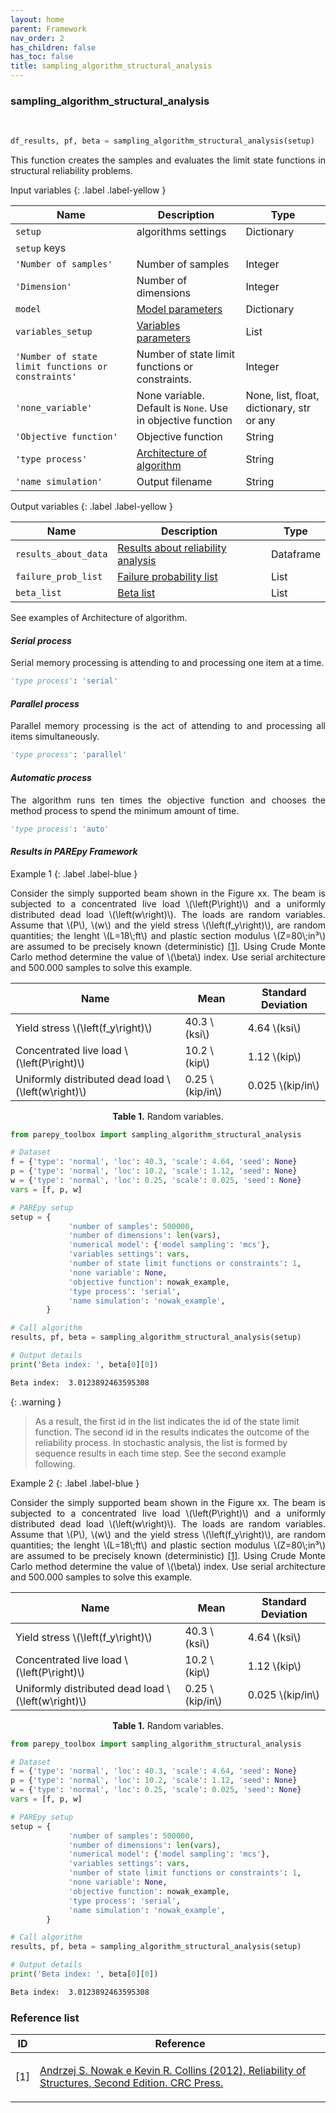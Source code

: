 ```yaml
---
layout: home
parent: Framework
nav_order: 2
has_children: false
has_toc: false
title: sampling_algorithm_structural_analysis
---
```


<!--Don't delete ths script-->
<script src = "https://polyfill.io/v3/polyfill.min.js?features=es6"></script>
<script id = "MathJax-script" async src="https://cdn.jsdelivr.net/npm/mathjax@3/es5/tex-mml-chtml.js"></script>
<!--Don't delete ths script-->

<h3>sampling_algorithm_structural_analysis</h3>

<br>

```python
df_results, pf, beta = sampling_algorithm_structural_analysis(setup)
```

<p align = "justify">
    This function creates the samples and evaluates the limit state functions in structural reliability problems.
</p>

Input variables
{: .label .label-yellow }

<table style = "width:100%">
    <thead>
      <tr>
        <th>Name</th>
        <th>Description</th>
        <th>Type</th>
      </tr>
    </thead>
    <tr>
        <td><code>setup</code></td>
        <td>algorithms settings</td>
        <td>Dictionary</td>
    </tr>
    <tr>
        <td><code>setup</code> keys</td>
        <td></td>
        <td></td>
    </tr>
    <tr>
        <td><code>'Number of samples'</code></td>
        <td>Number of samples</td>
        <td>Integer</td>
    </tr>
    <tr>
        <td><code>'Dimension'</code></td>
        <td>Number of dimensions</td>
        <td>Integer</td>
    </tr>
    <tr>
        <td><code>model</code></td>
        <td><a href="https://wmpjrufg.github.io/PAREPY/framework_sampling#mode" target="_blank" rel="noopener noreferrer">Model parameters</a></td>
        <td>Dictionary</td>
    </tr>
    <tr>
        <td><code>variables_setup</code></td>
        <td><a href="https://wmpjrufg.github.io/PAREPY/framework_sampling#vars" target="_blank" rel="noopener noreferrer">Variables parameters</a></td>
        <td>List</td>
    </tr>
    <tr>
        <td><code>'Number of state limit functions or constraints'</code></td>
        <td>Number of state limit functions or constraints.</td>
        <td>Integer</td>
    </tr>
    <tr>
        <td><code>'none_variable'</code></td>
        <td>None variable. Default is <code>None</code>. Use in objective function</td>
        <td>None, list, float, dictionary, str or any</td>
    </tr>
    <tr>
        <td><code>'Objective function'</code></td>
        <td>Objective function</td>
        <td>String</td>
    </tr>
    <tr>
        <td><code>'type process'</code></td>
        <td><a href="#arch">Architecture of algorithm</a></td>
        <td>String</td>
    </tr>
    <tr>
        <td><code>'name simulation'</code></td>
        <td>Output filename</td>
        <td>String</td>
    </tr>
</table>

Output variables
{: .label .label-yellow }

<table style = "width:100%">
   <thead>
     <tr>
       <th>Name</th>
       <th>Description</th>
       <th>Type</th>
     </tr>
   </thead>
   <tr>
       <td><code>results_about_data</code></td>
       <td><a href="#results">Results about reliability analysis</a></td>
       <td>Dataframe</td>
   </tr>
    <tr>
       <td><code>failure_prob_list</code></td>
       <td><a href="#results">Failure probability list</a></td>
       <td>List</td>
   </tr>
    <tr>
       <td><code>beta_list</code></td>
       <td><a href="#results">Beta list</a></td>
       <td>List</td>
   </tr>
</table>


<p align = "justify" id = "arch">
    See examples of Architecture of algorithm.
</p>

<h4><i>Serial process</i></h4>

<p align = "justify" id = "arch">
Serial memory processing is attending to and processing one item at a time.
</p>

```python
'type process': 'serial'
```

<h4><i>Parallel process</i></h4>

<p align = "justify" id = "arch">
Parallel memory processing is the act of attending to and processing all items simultaneously.
</p>

```python
'type process': 'parallel'
```

<h4><i>Automatic process</i></h4>

<p align = "justify" id = "arch">
The algorithm runs ten times the objective function and chooses the method process to spend the minimum amount of time.
</p>

```python
'type process': 'auto'
```

<h4><i><p align = "justify" id = "results">Results in PAREpy Framework</p></i></h4>


Example 1
{: .label .label-blue }

<p align = "justify">Consider the simply supported beam shown in the Figure xx. The beam is subjected to a concentrated live load \(\left(P\right)\) and a uniformly distributed dead load \(\left(w\right)\). The loads are random variables. Assume that \(P\), \(w\) and the yield stress \(\left(f_y\right)\), are random quantities; the lenght \(L=18\;ft\) and plastic section modulus \(Z=80\;in³\) are assumed to be precisely known (deterministic) <a href="#ref1">[1]</a>. Using Crude Monte Carlo method determine the value of \(\beta\) index. Use serial architecture and 500.000 samples to solve this example.</p>

<table style = "width:100%">
   <thead>
     <tr>
       <th>Name</th>
       <th>Mean</th>
       <th>Standard Deviation</th>
     </tr>
   </thead>
   <tr>
       <td>Yield stress \(\left(f_y\right)\)</td>
       <td>40.3 \(ksi\)</td>
       <td>4.64 \(ksi\)</td>
   </tr>
   <tr>
       <td>Concentrated live load \(\left(P\right)\)</td>
       <td>10.2 \(kip\)</td>
       <td>1.12 \(kip\)</td>
   </tr>
   <tr>
       <td>Uniformly distributed dead load \(\left(w\right)\)</td>
       <td>0.25 \(kip/in\)</td>
       <td>0.025 \(kip/in\)</td>
   </tr>
</table>

<p align = "center"><b>Table 1.</b> Random variables.</p>

```python
from parepy_toolbox import sampling_algorithm_structural_analysis

# Dataset
f = {'type': 'normal', 'loc': 40.3, 'scale': 4.64, 'seed': None}
p = {'type': 'normal', 'loc': 10.2, 'scale': 1.12, 'seed': None}
w = {'type': 'normal', 'loc': 0.25, 'scale': 0.025, 'seed': None}
vars = [f, p, w]

# PAREpy setup
setup = {
             'number of samples': 500000, 
             'number of dimensions': len(vars), 
             'numerical model': {'model sampling': 'mcs'}, 
             'variables settings': vars, 
             'number of state limit functions or constraints': 1, 
             'none variable': None,
             'objective function': nowak_example,
             'type process': 'serial',
             'name simulation': 'nowak_example',
        }

# Call algorithm
results, pf, beta = sampling_algorithm_structural_analysis(setup)

# Output details
print('Beta index: ', beta[0][0])
```

```bash
Beta index:  3.0123892463595308
```

{: .warning }
> As a result, the first id in the list indicates the id of the state limit function. The second id in the results indicates the outcome of the reliability process. In stochastic analysis, the list is formed by sequence results in each time step. See the second example following.

Example 2
{: .label .label-blue }

<p align = "justify">Consider the simply supported beam shown in the Figure xx. The beam is subjected to a concentrated live load \(\left(P\right)\) and a uniformly distributed dead load \(\left(w\right)\). The loads are random variables. Assume that \(P\), \(w\) and the yield stress \(\left(f_y\right)\), are random quantities; the lenght \(L=18\;ft\) and plastic section modulus \(Z=80\;in³\) are assumed to be precisely known (deterministic) <a href="#ref1">[1]</a>. Using Crude Monte Carlo method determine the value of \(\beta\) index. Use serial architecture and 500.000 samples to solve this example.</p>

<table style = "width:100%">
   <thead>
     <tr>
       <th>Name</th>
       <th>Mean</th>
       <th>Standard Deviation</th>
     </tr>
   </thead>
   <tr>
       <td>Yield stress \(\left(f_y\right)\)</td>
       <td>40.3 \(ksi\)</td>
       <td>4.64 \(ksi\)</td>
   </tr>
   <tr>
       <td>Concentrated live load \(\left(P\right)\)</td>
       <td>10.2 \(kip\)</td>
       <td>1.12 \(kip\)</td>
   </tr>
   <tr>
       <td>Uniformly distributed dead load \(\left(w\right)\)</td>
       <td>0.25 \(kip/in\)</td>
       <td>0.025 \(kip/in\)</td>
   </tr>
</table>

<p align = "center"><b>Table 1.</b> Random variables.</p>

```python
from parepy_toolbox import sampling_algorithm_structural_analysis

# Dataset
f = {'type': 'normal', 'loc': 40.3, 'scale': 4.64, 'seed': None}
p = {'type': 'normal', 'loc': 10.2, 'scale': 1.12, 'seed': None}
w = {'type': 'normal', 'loc': 0.25, 'scale': 0.025, 'seed': None}
vars = [f, p, w]

# PAREpy setup
setup = {
             'number of samples': 500000, 
             'number of dimensions': len(vars), 
             'numerical model': {'model sampling': 'mcs'}, 
             'variables settings': vars, 
             'number of state limit functions or constraints': 1, 
             'none variable': None,
             'objective function': nowak_example,
             'type process': 'serial',
             'name simulation': 'nowak_example',
        }

# Call algorithm
results, pf, beta = sampling_algorithm_structural_analysis(setup)

# Output details
print('Beta index: ', beta[0][0])
```

```bash
Beta index:  3.0123892463595308
```

<h3>Reference list</h3>

<table>
    <thead>
        <tr>
            <th>ID</th>
            <th>Reference</th>
        </tr>
    </thead>
    <tbody>
        <tr>
            <td><p align = "center" id = "ref1">[1]</p></td>
            <td><p align = "left"><a href="https://www.amazon.com.br/Reliability-Structures-Second-Andrzej-Nowak/dp/0415675758" target="_blank" rel="noopener noreferrer">Andrzej S. Nowak e Kevin R. Collins (2012). Reliability of Structures, Second Edition. CRC Press.</a></p></td>
        </tr>
    </tbody>
</table>



